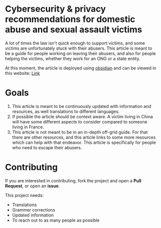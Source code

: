 # Cybersecurity & privacy recommendations for domestic abuse and sexual assault victims

A lot of times the law isn't quick enough to support victims, and some victims are unfortunately stuck with their abusers.
This article is meant to be a guide for people working on leaving their abusers, and also for people helping the victims, whether they work for an ONG or a state entity.

At this moment, the article is deployed using [obsidian](https://obsidian.md/) and can be viewed in this website: [Link](https://publish.obsidian.md/cybersecurity-dv-victims/Homepage)

# Goals

1. This article is meant to be continuously updated with information and resources, as well translations to different languages.
2. If possible the article should be context aware. A victim living in China will have some different aspects to consider compared to someone living in France.
3. This article is not meant to be in an in-depth off-grid guide. For that there are other resources, and this article links to some more resources which can help with that endeavor. This article is specifically for people who need to escape their abusers.

# Contributing

If you are interested in contributing, fork the project and open a **Pull Request**, or open an **issue**.

This project needs:

- Translations
- Grammer corrections
- Updated information
- To reach out to as many people as possible
